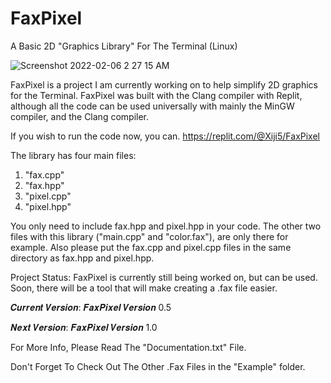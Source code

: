 # FaxPixel
A Basic 2D "Graphics Library" For The Terminal (Linux)

![Screenshot 2022-02-06 2 27 15 AM](https://user-images.githubusercontent.com/93073505/152673127-2335200c-5a8c-4eef-a521-1e98ea2f481f.png)

FaxPixel is a project I am currently working on to help simplify 2D graphics for the Terminal.
FaxPixel was built with the Clang compiler with Replit, although all the code can be used universally with mainly the MinGW compiler, and the Clang compiler. 

If you wish to run the code now, you can.
https://replit.com/@Xiji5/FaxPixel

The library has four main files:
1. "fax.cpp"
2. "fax.hpp"
3. "pixel.cpp"
4. "pixel.hpp"

You only need to include fax.hpp and pixel.hpp in your code.
The other two files with this library ("main.cpp" and "color.fax"), are only there for example.
Also please put the fax.cpp and pixel.cpp files in the same directory as fax.hpp and pixel.hpp.

Project Status: FaxPixel is currently still being worked on, but can be used. Soon, there will be a tool that will make creating a .fax file easier.

𝑪𝒖𝒓𝒓𝒆𝒏𝒕 𝑽𝒆𝒓𝒔𝒊𝒐𝒏: 𝑭𝒂𝒙𝑷𝒊𝒙𝒆𝒍 𝑽𝒆𝒓𝒔𝒊𝒐𝒏 0.5

𝑵𝒆𝒙𝒕 𝑽𝒆𝒓𝒔𝒊𝒐𝒏: 𝑭𝒂𝒙𝑷𝒊𝒙𝒆𝒍 𝑽𝒆𝒓𝒔𝒊𝒐𝒏 1.0

For More Info, Please Read The "Documentation.txt" File.

Don't Forget To Check Out The Other .Fax Files in the "Example" folder.
